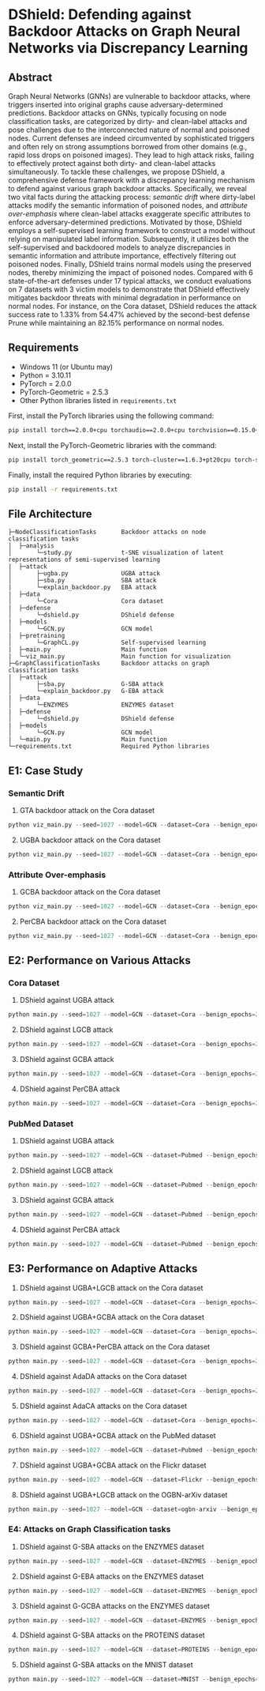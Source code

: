 
# DShield: Defending against Backdoor Attacks on Graph Neural Networks via Discrepancy Learning

## Abstract

Graph Neural Networks (GNNs) are vulnerable to backdoor attacks, where triggers inserted into original graphs cause adversary-determined predictions.
Backdoor attacks on GNNs, typically focusing on node classification tasks, are categorized by dirty- and clean-label attacks and pose challenges due to the interconnected nature of normal and poisoned nodes.
Current defenses are indeed circumvented by sophisticated triggers and often rely on strong assumptions borrowed from other domains (e.g., rapid loss drops on poisoned images).
They lead to high attack risks, failing to effectively protect against both dirty- and clean-label attacks simultaneously.
To tackle these challenges, we propose DShield, a comprehensive defense framework with a discrepancy learning mechanism to defend against various graph backdoor attacks.
Specifically, we reveal two vital facts during the attacking process: *semantic drift* where dirty-label attacks modify the semantic information of poisoned nodes, and *attribute over-emphasis* where clean-label attacks exaggerate specific attributes to enforce adversary-determined predictions.
Motivated by those, DShield employs a self-supervised learning framework to construct a model without relying on manipulated label information.
Subsequently, it utilizes both the self-supervised and backdoored models to analyze discrepancies in semantic information and attribute importance, effectively filtering out poisoned nodes.
Finally, DShield trains normal models using the preserved nodes, thereby minimizing the impact of poisoned nodes.
Compared with 6 state-of-the-art defenses under 17 typical attacks, we conduct evaluations on 7 datasets with 3 victim models to demonstrate that DShield effectively mitigates backdoor threats with minimal degradation in performance on normal nodes.
For instance, on the Cora dataset, DShield reduces the attack success rate to 1.33\% from 54.47\% achieved by the second-best defense Prune while maintaining an 82.15\% performance on normal nodes.

## Requirements

- Windows 11 (or Ubuntu may)
- Python = 3.10.11
- PyTorch = 2.0.0
- PyTorch-Geometric = 2.5.3
- Other Python libraries listed in ```requirements.txt```

First, install the PyTorch libraries using the following command:
```bash
pip install torch==2.0.0+cpu torchaudio==2.0.0+cpu torchvision==0.15.0+cpu -f https://download.pytorch.org/whl/torch_stable.html
```
Next, install the PyTorch-Geometric libraries with the command:
```bash
pip install torch_geometric==2.5.3 torch-cluster==1.6.3+pt20cpu torch-scatter==2.1.2+pt20cpu torch-sparse==0.6.18+pt20cpu torch-spline-conv==1.2.2+pt20cpu -f https://data.pyg.org/whl/torch-2.0.0+cpu.html
```
Finally, install the required Python libraries by executing:
```bash
pip install -r requirements.txt
```


## File Architecture

```
├─NodeClassificationTasks       Backdoor attacks on node classification tasks
│  ├─analysis
│       └─study.py              t-SNE visualization of latent representations of semi-supervised learning
|  ├─attack
│       ├─ugba.py               UGBA attack
│       ├─sba.py                SBA attack
|       └─explain_backdoor.py   EBA attack
|  ├─data
│       └─Cora                  Cora dataset
|  ├─defense
│       └─dshield.py            DShield defense
|  ├─models
│       └─GCN.py                GCN model
|  ├─pretraining
│       └─GraphCL.py            Self-supervised learning
|  ├─main.py                    Main function
|  └─viz_main.py                Main function for visualization
├─GraphClassificationTasks      Backdoor attacks on graph classification tasks
|  ├─attack
│       ├─sba.py                G-SBA attack
│       └─explain_backdoor.py   G-EBA attack
|  ├─data
│       └─ENZYMES               ENZYMES dataset
|  ├─defense
│       └─dshield.py            DShield defense
|  ├─models
│       └─GCN.py                GCN model
|  └─main.py                    Main function
└─requirements.txt              Required Python libraries
```

## E1: Case Study

### Semantic Drift

1. GTA backdoor attack on the Cora dataset

```Python
python viz_main.py --seed=1027 --model=GCN --dataset=Cora --benign_epochs=200 --trigger_size=3 --vs_number=10 --use_vs_number --target_class=1 --selection_method=cluster_degree --attack_method=GTA --gta_thrd=0.5 --gta_lr=0.01 --gta_trojan_epochs=400 --gta_loss_factor=0.0001 --defense_method=none
```

2. UGBA backdoor attack on the Cora dataset

```Python
python viz_main.py --seed=1027 --model=GCN --dataset=Cora --benign_epochs=200 --trigger_size=3 --vs_number=10 --use_vs_number --target_class=1 --selection_method=cluster_degree --attack_method=UGBA --ugba_thrd=0.5 --ugba_trojan_epochs=200 --ugba_inner_epochs=5 --ugba_target_loss_weight=5 --ugba_homo_loss_weight=50 --ugba_homo_boost_thrd=1.0  --defense_method=none
```


### Attribute Over-emphasis

1. GCBA backdoor attack on the Cora dataset

```Python
python viz_main.py --seed=1027 --model=GCN --dataset=Cora --benign_epochs=200 --trigger_size=3 --vs_number=10 --use_vs_number --target_class=1 --selection_method=clean_label --attack_method=GCBA --gcba_num_hidden=512 --gcba_feat_budget=100 --gcba_trojan_epochs=300 --gcba_ssl_tau=0.8 --gcba_tau=0.2 --gcba_edge_drop_ratio=0.5 --defense_method=none
```

2. PerCBA backdoor attack on the Cora dataset

```Python
python viz_main.py --seed=1027 --model=GCN --dataset=Cora --benign_epochs=200 --trigger_size=3 --vs_number=10 --use_vs_number --target_class=1 --selection_method=clean_label --attack_method=PerCBA --percba_trojan_epochs=300 --percba_perturb_epochs=200 --percba_mu=0.01 --percba_eps=0.5 --percba_feat_budget=200 --defense_method=none
```

## E2: Performance on Various Attacks

### Cora Dataset

1. DShield against UGBA attack 

```Python
python main.py --seed=1027 --model=GCN --dataset=Cora --benign_epochs=200 --trigger_size=3 --vs_number=10 --use_vs_number --target_class=1 --selection_method=cluster_degree --attack_method=UGBA --ugba_thrd=0.5 --ugba_trojan_epochs=200 --ugba_inner_epochs=5 --ugba_target_loss_weight=5 --ugba_homo_loss_weight=50 --ugba_homo_boost_thrd=1.0 --defense_method=DShield --dshield_pretrain_epochs=400 --dshield_finetune_epochs=400 --dshield_classify_epochs=200 --dshield_neg_epochs=100 --dshield_kappa1=5 --dshield_kappa2=5 --dshield_kappa3=0.1 --dshield_edge_drop_ratio=0.20 --dshield_feature_drop_ratio=0.20 --dshield_tau=0.9 --dshield_balance_factor=0.5 --dshield_classify_rounds=1 --dshield_thresh=2.5
```


2. DShield against LGCB attack 

```Python
python main.py --seed=1027 --model=GCN --dataset=Cora --benign_epochs=200 --trigger_size=3 --vs_number=10 --use_vs_number --target_class=1 --selection_method=cluster_degree --attack_method=LGCB --lgcb_num_budgets=200 --defense_method=DShield --dshield_pretrain_epochs=400 --dshield_finetune_epochs=400 --dshield_classify_epochs=200 --dshield_neg_epochs=100 --dshield_kappa1=5 --dshield_kappa2=5 --dshield_kappa3=0.1 --dshield_edge_drop_ratio=0.20 --dshield_feature_drop_ratio=0.20 --dshield_tau=0.9 --dshield_balance_factor=0.5 --dshield_classify_rounds=1 --dshield_thresh=2.5
```

3. DShield against GCBA attack

```Python
python main.py --seed=1027 --model=GCN --dataset=Cora --benign_epochs=200 --trigger_size=3 --vs_number=10 --use_vs_number --target_class=1 --selection_method=clean_label --attack_method=GCBA --gcba_num_hidden=512 --gcba_feat_budget=100 --gcba_trojan_epochs=300 --gcba_ssl_tau=0.8 --gcba_tau=0.2 --gcba_edge_drop_ratio=0.5 --defense_method=DShield --dshield_pretrain_epochs=400 --dshield_finetune_epochs=400 --dshield_classify_epochs=200 --dshield_neg_epochs=100 --dshield_kappa1=5 --dshield_kappa2=5 --dshield_kappa3=0.01 --dshield_edge_drop_ratio=0.20 --dshield_feature_drop_ratio=0.20 --dshield_tau=0.9 --dshield_balance_factor=0.5 --dshield_classify_rounds=1 --dshield_thresh=1
```

4. DShield against PerCBA attack

```Python
python main.py --seed=1027 --model=GCN --dataset=Cora --benign_epochs=200 --trigger_size=3 --vs_number=10 --use_vs_number --target_class=1 --selection_method=clean_label --attack_method=PerCBA --percba_trojan_epochs=300 --percba_perturb_epochs=200 --percba_mu=0.01 --percba_eps=0.5 --percba_feat_budget=200 --defense_method=DShield --dshield_pretrain_epochs=400 --dshield_finetune_epochs=400 --dshield_classify_epochs=200 --dshield_neg_epochs=100 --dshield_kappa1=5 --dshield_kappa2=5 --dshield_kappa3=0.01 --dshield_edge_drop_ratio=0.20 --dshield_feature_drop_ratio=0.20 --dshield_tau=0.9 --dshield_balance_factor=0.5 --dshield_classify_rounds=1 --dshield_thresh=10
```

### PubMed Dataset

1. DShield against UGBA attack 

```Python
python main.py --seed=1027 --model=GCN --dataset=Pubmed --benign_epochs=200 --trigger_size=3 --vs_number=40 --use_vs_number --target_class=1 --selection_method=cluster_degree --attack_method=UGBA --ugba_thrd=0.5 --ugba_trojan_epochs=200 --ugba_inner_epochs=5 --ugba_target_loss_weight=5 --ugba_homo_loss_weight=50 --ugba_homo_boost_thrd=1.0 --defense_method=DShield --dshield_pretrain_epochs=400 --dshield_finetune_epochs=400 --dshield_classify_epochs=400 --dshield_kappa1=5 --dshield_kappa2=5 --dshield_kappa3=0.1 --dshield_edge_drop_ratio=0.20 --dshield_feature_drop_ratio=0.20 --dshield_tau=0.9 --dshield_balance_factor=0.5 --dshield_classify_rounds=1 --dshield_thresh=2.5
```

2. DShield against LGCB attack 

```Python
python main.py --seed=1027 --model=GCN --dataset=Pubmed --benign_epochs=200 --trigger_size=3 --vs_number=40 --use_vs_number --target_class=1 --selection_method=cluster_degree --attack_method=LGCB --lgcb_num_budgets=200 --defense_method=DShield --dshield_pretrain_epochs=400 --dshield_finetune_epochs=400 --dshield_classify_epochs=400 --dshield_kappa1=5 --dshield_kappa2=5 --dshield_kappa3=0.01 --dshield_edge_drop_ratio=0.20 --dshield_feature_drop_ratio=0.20 --dshield_tau=0.9 --dshield_balance_factor=0.5 --dshield_classify_rounds=1 --dshield_thresh=2.5
```

3. DShield against GCBA attack 

```Python
python main.py --seed=1027 --model=GCN --dataset=Pubmed --benign_epochs=200 --trigger_size=3 --vs_number=40 --use_vs_number --target_class=1 --selection_method=clean_label --attack_method=GCBA --gcba_num_hidden=512 --gcba_feat_budget=100 --gcba_trojan_epochs=300 --gcba_ssl_tau=0.8 --gcba_tau=0.2 --gcba_edge_drop_ratio=0.5 --defense_method=DShield --dshield_pretrain_epochs=400 --dshield_finetune_epochs=400 --dshield_classify_epochs=400 --dshield_kappa1=5 --dshield_kappa2=5 --dshield_kappa3=0.01 --dshield_edge_drop_ratio=0.20 --dshield_feature_drop_ratio=0.20 --dshield_tau=0.9 --dshield_balance_factor=0.5 --dshield_classify_rounds=1 --dshield_thresh=2.5
```

4. DShield against PerCBA attack 

```Python
python main.py --seed=1027 --model=GCN --dataset=Pubmed --benign_epochs=200 --trigger_size=5 --vs_number=60 --use_vs_number --target_class=1 --selection_method=clean_label --attack_method=PerCBA --percba_trojan_epochs=300 --percba_perturb_epochs=200 --percba_mu=0.01 --percba_eps=0.5 --percba_feat_budget=200 --defense_method=DShield --dshield_pretrain_epochs=800 --dshield_finetune_epochs=400 --dshield_classify_epochs=400 --dshield_kappa1=5 --dshield_kappa2=5 --dshield_kappa3=0.01 --dshield_edge_drop_ratio=0.20 --dshield_feature_drop_ratio=0.20 --dshield_tau=0.9 --dshield_balance_factor=0.5 --dshield_classify_rounds=1 --dshield_thresh=5
```


## E3: Performance on Adaptive Attacks

1. DShield against UGBA+LGCB attack on the Cora dataset

```Python
python main.py --seed=1027 --model=GCN --dataset=Cora --benign_epochs=200 --trigger_size=3 --vs_number=20 --use_vs_number --target_class=1-2 --selection_method=mixture --attack_method=UGBA-LGCB --UGBA_thrd=0.5 --ugba_trojan_epochs=200 --ugba_inner_epochs=5 --ugba_target_loss_weight=5 --ugba_homo_loss_weight=50 --ugba_homo_boost_thrd=1.0 --lgcb_num_budgets=200 --defense_method=DShield --dshield_pretrain_epochs=400 --dshield_finetune_epochs=400 --dshield_classify_epochs=400 --dshield_kappa1=5 --dshield_kappa2=5 --dshield_kappa3=0.1 --dshield_edge_drop_ratio=0.20 --dshield_feature_drop_ratio=0.20 --dshield_tau=0.9 --dshield_balance_factor=0.5 --dshield_classify_rounds=1 --dshield_thresh=2.5
```

2. DShield against UGBA+GCBA attack on the Cora dataset

```Python
python main.py --seed=1027 --model=GCN --dataset=Cora --benign_epochs=200 --trigger_size=3 --vs_number=20 --use_vs_number --target_class=1-2 --selection_method=mixture --attack_method=UGBA-GCBA --ugba_thrd=0.5 --ugba_trojan_epochs=200 --ugba_inner_epochs=5 --ugba_target_loss_weight=5 --ugba_homo_loss_weight=50 --ugba_homo_boost_thrd=1.0 --gcba_num_hidden=512 --gcba_feat_budget=100 --gcba_trojan_epochs=300 --gcba_ssl_tau=0.8 --gcba_tau=0.2 --gcba_edge_drop_ratio=0.5 --defense_method=DShield --dshield_pretrain_epochs=400 --dshield_finetune_epochs=400 --dshield_classify_epochs=400 --dshield_kappa1=5 --dshield_kappa2=5 --dshield_kappa3=0.01 --dshield_edge_drop_ratio=0.20 --dshield_feature_drop_ratio=0.20 --dshield_tau=0.9 --dshield_balance_factor=0.5 --dshield_classify_rounds=1 --dshield_thresh=1
```

3. DShield against GCBA+PerCBA attack on the Cora dataset

```Python
python main.py --seed=1027 --model=GCN --dataset=Cora --benign_epochs=200 --trigger_size=3 --vs_number=20 --use_vs_number --target_class=1-2 --selection_method=mixture --attack_method=GCBA-PerCBA --gcba_num_hidden=512 --gcba_feat_budget=100 --gcba_trojan_epochs=300 --gcba_ssl_tau=0.8 --gcba_tau=0.2 --gcba_edge_drop_ratio=0.5 --percba_trojan_epochs=300 --percba_perturb_epochs=200 --percba_mu=0.01 --percba_eps=0.5 --percba_feat_budget=200 --defense_method=DShield --dshield_pretrain_epochs=400 --dshield_finetune_epochs=400 --dshield_classify_epochs=400 --dshield_kappa1=5 --dshield_kappa2=5 --dshield_kappa3=0.01 --dshield_edge_drop_ratio=0.20 --dshield_feature_drop_ratio=0.20 --dshield_tau=0.9 --dshield_balance_factor=0.5 --dshield_classify_rounds=1 --dshield_thresh=1
```

4. DShield against AdaDA attacks on the Cora dataset

```Python
python main.py --seed=1027 --model=GCN --dataset=Cora --benign_epochs=200 --trigger_size=3 --vs_number=10 --use_vs_number --target_class=1 --selection_method=cluster_degree --attack_method=AdaDA --adada_thrd=0.5 --adada_trojan_epochs=200 --adada_inner_epochs=5 --adada_target_loss_weight=5 --adada_homo_loss_weight=50 --adada_homo_boost_thrd=1.0 --adaba_reg_loss_weight=100 --adaba_ssl_tau=0.2 --adaba_edge_drop_ratio=0.2  --defense_method=DShield --dshield_pretrain_epochs=400 --dshield_finetune_epochs=400 --dshield_classify_epochs=400 --dshield_kappa1=5 --dshield_kappa2=5 --dshield_kappa3=0.05 --dshield_edge_drop_ratio=0.20 --dshield_feature_drop_ratio=0.20 --dshield_tau=0.9 --dshield_balance_factor=0.5 --dshield_classify_rounds=1 --dshield_thresh=2.5
```

5. DShield against AdaCA attacks on the Cora dataset

```Python
python main.py --seed=1027 --model=GCN --dataset=Cora --benign_epochs=200 --trigger_size=3 --vs_number=10 --use_vs_number --target_class=1 --selection_method=clean_label --attack_method=AdaCA --adaca_num_hidden=512 --adaca_feat_budget=100 --adaca_trojan_epochs=300 --adaca_umap_epochs=10 --adaca_ssl_tau=0.8 --adaca_tau=0.2 --adaca_edge_drop_ratio=0.5 --adaca_reg_loss_weight=50 --defense_method=DShield --dshield_pretrain_epochs=400 --dshield_finetune_epochs=400 --dshield_classify_epochs=400 --dshield_kappa1=5 --dshield_kappa2=5 --dshield_kappa3=0.01 --dshield_edge_drop_ratio=0.20 --dshield_feature_drop_ratio=0.20 --dshield_tau=0.9 --dshield_balance_factor=0.5 --dshield_classify_rounds=1 --dshield_thresh=1
```

6. DShield against UGBA+GCBA attack on the PubMed dataset

```Python
python main.py --seed=1027 --model=GCN --dataset=Pubmed --benign_epochs=200 --trigger_size=3 --vs_number=80 --use_vs_number --target_class=1-2 --selection_method=mixture --attack_method=UGBA-GCBA --ugba_thrd=0.5 --ugba_trojan_epochs=200 --ugba_inner_epochs=5 --ugba_target_loss_weight=5 --ugba_homo_loss_weight=50 --ugba_homo_boost_thrd=1.0 --gcba_num_hidden=512 --gcba_feat_budget=100 --gcba_trojan_epochs=300 --gcba_ssl_tau=0.8 --gcba_tau=0.2 --gcba_edge_drop_ratio=0.5 --defense_method=DShield --dshield_pretrain_epochs=400 --dshield_finetune_epochs=400 --dshield_classify_epochs=400 --dshield_kappa1=5 --dshield_kappa2=5 --dshield_kappa3=0.1 --dshield_edge_drop_ratio=0.20 --dshield_feature_drop_ratio=0.20 --dshield_tau=0.9 --dshield_balance_factor=0.5 --dshield_classify_rounds=1 --dshield_thresh=0.1 
```

7. DShield against UGBA+GCBA attack on the Flickr dataset

```Python
python main.py --seed=1027 --model=GCN --dataset=Flickr --benign_epochs=200 --trigger_size=3 --vs_number=160 --use_vs_number --target_class=1-2 --selection_method=mixture --attack_method=UGBA-LGCB --ugba_thrd=0.5 --ugba_trojan_epochs=200 --ugba_inner_epochs=5 --ugba_target_loss_weight=5 --ugba_homo_loss_weight=50 --ugba_homo_boost_thrd=1.0 --lgcb_num_budgets=200 --defense_method=DShield --dshield_pretrain_epochs=400 --dshield_finetune_epochs=400 --dshield_classify_epochs=400 --dshield_kappa1=5 --dshield_kappa2=5 --dshield_kappa3=0.1 --dshield_edge_drop_ratio=0.20 --dshield_feature_drop_ratio=0.20 --dshield_tau=0.9 --dshield_balance_factor=0.5 --dshield_classify_rounds=1 --dshield_thresh=2.5
```

8. DShield against UGBA+LGCB attack on the OGBN-arXiv dataset

```Python
python main.py --seed=1027 --model=GCN --dataset=ogbn-arxiv --benign_epochs=200 --trigger_size=3 --vs_number=320 --use_vs_number --target_class=1-2 --selection_method=mixture --attack_method=UGBA-LGCB --ugba_thrd=0.5 --ugba_trojan_epochs=200 --ugba_inner_epochs=5 --ugba_target_loss_weight=5 --ugba_homo_loss_weight=50 --ugba_homo_boost_thrd=1.0 --lgcb_num_budgets=100 --defense_method=DShield --dshield_pretrain_epochs=400 --dshield_finetune_epochs=400 --dshield_classify_epochs=400 --dshield_kappa1=5 --dshield_kappa2=5 --dshield_kappa3=0.1 --dshield_edge_drop_ratio=0.20 --dshield_feature_drop_ratio=0.20 --dshield_tau=0.9 --dshield_balance_factor=0.5 --dshield_classify_rounds=1 --dshield_thresh=2.5
```

### E4: Attacks on Graph Classification tasks

1. DShield against G-SBA attacks on the ENZYMES dataset

```Python
python main.py --seed=1027 --model=GCN --dataset=ENZYMES --benign_epochs=200 --trigger_size=20 --vs_ratio=0.1 --target_class=1 --attack_method=SBA --sba_attack_method=Rand_Gene --sba_trigger_prob=0.5 --defense_method=DShield --dshield_pretrain_epochs=400 --dshield_finetune_epochs=400 --dshield_classify_epochs=400 --dshield_neg_epochs=100 --dshield_kappa1=0.1 --dshield_edge_drop_ratio=0.20 --dshield_feature_drop_ratio=0.20 --dshield_tau=0.9 --dshield_balance_factor=0.5 --dshield_classify_rounds=1 --dshield_thresh=2.5
```

2. DShield against G-EBA attacks on the ENZYMES dataset

```Python
python main.py --seed=1027 --model=GCN --dataset=ENZYMES --benign_epochs=200 --trigger_size=20 --vs_ratio=0.1 --target_class=1 --attack_method=ExplainBackdoor --eb_trig_feat_val=-1.0 --defense_method=DShield --dshield_pretrain_epochs=400 --dshield_finetune_epochs=400 --dshield_classify_epochs=400 --dshield_neg_epochs=100 --dshield_kappa1=0.1 --dshield_edge_drop_ratio=0.20 --dshield_feature_drop_ratio=0.20 --dshield_tau=0.9 --dshield_balance_factor=0.5 --dshield_classify_rounds=1 --dshield_thresh=2.5
```

3. DShield against G-GCBA attacks on the ENZYMES dataset

```Python
python main.py --seed=1027 --model=GCN --dataset=ENZYMES --benign_epochs=200 --trigger_size=20 --vs_ratio=0.1 --target_class=1 --attack_method=GCBA --eb_trig_feat_val=-1.0 --defense_method=DShield --dshield_pretrain_epochs=400 --dshield_finetune_epochs=400 --dshield_classify_epochs=400 --dshield_neg_epochs=100 --dshield_kappa1=0.1 --dshield_edge_drop_ratio=0.20 --dshield_feature_drop_ratio=0.20 --dshield_tau=0.9 --dshield_balance_factor=0.5 --dshield_classify_rounds=1 --dshield_thresh=2.5
```

4. DShield against G-SBA attacks on the PROTEINS dataset

```Python
python main.py --seed=1027 --model=GCN --dataset=PROTEINS --benign_epochs=200 --trigger_size=20 --vs_ratio=0.1 --target_class=1 --attack_method=SBA --sba_attack_method=Rand_Gene --sba_trigger_prob=0.5 --defense_method=DShield --dshield_pretrain_epochs=400 --dshield_finetune_epochs=400 --dshield_classify_epochs=200 --dshield_neg_epochs=100 --dshield_kappa1=0.01 --dshield_edge_drop_ratio=0.20 --dshield_feature_drop_ratio=0.20 --dshield_tau=0.9 --dshield_balance_factor=0.5 --dshield_classify_rounds=1 --dshield_thresh=2.5
```

5. DShield against G-SBA attacks on the MNIST dataset

```Python
python main.py --seed=1027 --model=GCN --dataset=MNIST --benign_epochs=200 --trigger_size=20 --vs_ratio=0.1 --target_class=1 --batch_size=256 --attack_method=SBA --sba_attack_method=Rand_Gene --sba_trigger_prob=0.5 --defense_method=DShield --dshield_pretrain_epochs=400 --dshield_finetune_epochs=400 --dshield_classify_epochs=200 --dshield_neg_epochs=100 --dshield_kappa1=0.1 --dshield_edge_drop_ratio=0.20 --dshield_feature_drop_ratio=0.20 --dshield_tau=0.9 --dshield_balance_factor=0.5 --dshield_classify_rounds=1 --dshield_thresh=2.5
```